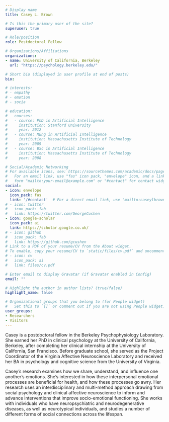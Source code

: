 ```yaml
---
# Display name
title: Casey L. Brown

# Is this the primary user of the site?
superuser: true

# Role/position
role: Postdoctoral Fellow

# Organizations/Affiliations
organizations:
- name: University of California, Berkeley
  url: "https://psychology.berkeley.edu/"

# Short bio (displayed in user profile at end of posts)
bio: 

# interests:
# - empathy
# - emotion
# - socia

# education:
#   courses:
#   - course: PhD in Artificial Intelligence
#     institution: Stanford University
#     year: 2012
#   - course: MEng in Artificial Intelligence
#     institution: Massachusetts Institute of Technology
#     year: 2009
#   - course: BSc in Artificial Intelligence
#     institution: Massachusetts Institute of Technology
#     year: 2008

# Social/Academic Networking
# For available icons, see: https://sourcethemes.com/academic/docs/page-builder/#icons
#   For an email link, use "fas" icon pack, "envelope" icon, and a link in the
#   form "mailto:your-email@example.com" or "#contact" for contact widget.
social:
- icon: envelope
  icon_pack: fas
  link: '/#contact'  # For a direct email link, use "mailto:caseylbrown@berkeley.edu".
# - icon: twitter
#   icon_pack: fab
#   link: https://twitter.com/GeorgeCushen
- icon: google-scholar
  icon_pack: ai
  link: https://scholar.google.co.uk/
# - icon: github
#   icon_pack: fab
#   link: https://github.com/gcushen
# Link to a PDF of your resume/CV from the About widget.
# To enable, copy your resume/CV to `static/files/cv.pdf` and uncomment the lines below.
# - icon: cv
#   icon_pack: ai
#   link: files/cv.pdf

# Enter email to display Gravatar (if Gravatar enabled in Config)
email: ""

# Highlight the author in author lists? (true/false)
highlight_name: false

# Organizational groups that you belong to (for People widget)
#   Set this to `[]` or comment out if you are not using People widget.
user_groups:
- Researchers
- Visitors
---
```


Casey is a postdoctoral fellow in the Berkeley Psychophysiology Laboratory. She earned her PhD in clinical psychology at the University of California, Berkeley, after completing her clinical internship at the University of California, San Francisco. Before graduate school, she served as the Project Coordinator of the Virginia Affective Neuroscience Laboratory and received her BA in psychology and cognitive science from the University of Virginia.

Casey’s research examines how we share, understand, and influence one another’s emotions. She’s interested in how these interpersonal emotional processes are beneficial for health, and how these processes go awry. Her research uses an interdisciplinary and multi-method approach drawing from social psychology and clinical affective neuroscience to inform and advance interventions that improve socio-emotional functioning. She works with individuals who have neuropsychiatric and neurodegenerative diseases, as well as neurotypical individuals, and studies a number of different forms of social connections across the lifespan.
